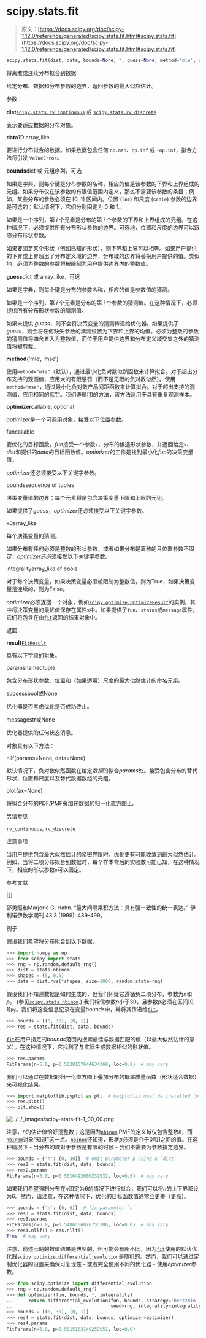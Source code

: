 # scipy.stats.fit

> 原文：[https://docs.scipy.org/doc/scipy-1.12.0/reference/generated/scipy.stats.fit.html#scipy.stats.fit](https://docs.scipy.org/doc/scipy-1.12.0/reference/generated/scipy.stats.fit.html#scipy.stats.fit)

```py
scipy.stats.fit(dist, data, bounds=None, *, guess=None, method='mle', optimizer=<function differential_evolution>)
```

将离散或连续分布拟合到数据

给定分布、数据和分布参数的边界，返回参数的最大似然估计。

参数：

**dist**[`scipy.stats.rv_continuous`](https://docs.scipy.org/doc/scipy-1.12.0/reference/generated/scipy.stats.rv_continuous.html#scipy.stats.rv_continuous "scipy.stats.rv_continuous") 或 [`scipy.stats.rv_discrete`](https://docs.scipy.org/doc/scipy-1.12.0/reference/generated/scipy.stats.rv_discrete.html#scipy.stats.rv_discrete "scipy.stats.rv_discrete")

表示要适应数据的分布对象。

**data**1D array_like

要进行分布拟合的数据。如果数据包含任何 `np.nan`、`np.inf` 或 `-np.inf`，拟合方法将引发 `ValueError`。

**bounds**dict 或 元组序列，可选

如果是字典，则每个键是分布参数的名称，相应的值是该参数的下界和上界组成的元组。如果分布仅在该参数的有限值范围内定义，那么不需要该参数的条目；例如，某些分布的参数必须在 [0, 1] 区间内。位置 (`loc`) 和尺度 (`scale`) 参数的边界是可选的；默认情况下，它们分别固定为 0 和 1。

如果是一个序列，第 *i* 个元素是分布的第 *i* 个参数的下界和上界组成的元组。在这种情况下，必须提供所有分布形状参数的边界。可选地，位置和尺度的边界可以跟随分布形状参数。

如果要固定某个形状（例如已知的形状），则下界和上界可以相等。如果用户提供的下界或上界超出了分布定义域的边界，分布域的边界将替换用户提供的值。类似地，必须为整数的参数将被限制为用户提供边界内的整数值。

**guess**dict 或 array_like，可选

如果是字典，则每个键是分布的参数名称，相应的值是参数值的猜测。

如果是一个序列，第 *i* 个元素是分布的第 *i* 个参数的猜测值。在这种情况下，必须提供所有分布形状参数的猜测值。

如果未提供 *guess*，则不会将决策变量的猜测传递给优化器。如果提供了 *guess*，则会将任何缺失参数的猜测设置为下界和上界的均值。必须为整数的参数的猜测值将四舍五入为整数值，而位于用户提供边界和分布定义域交集之外的猜测值将被剪裁。

**method**{‘mle’, ‘mse’}

使用`method="mle"`（默认），通过最小化负对数似然函数来计算拟合。对于超出分布支持的观测值，应用大的有限惩罚（而不是无限的负对数似然）。使用`method="mse"`，通过最小化负对数产品间距函数来计算拟合。对于超出支持的观测值，应用相同的惩罚。我们遵循[[1]](#ra4db2bb0bf1d-1)的方法，该方法适用于具有重复观测样本。

**optimizer**callable, optional

*optimizer*是一个可调用对象，接受以下位置参数。

funcallable

要优化的目标函数。*fun*接受一个参数`x`，分布的候选形状参数，并返回给定`x`、*dist*和提供的*data*的目标函数值。*optimizer*的工作是找到最小化*fun*的决策变量值。

*optimizer*还必须接受以下关键字参数。

boundssequence of tuples

决策变量值的边界；每个元素将是包含决策变量下限和上限的元组。

如果提供了*guess*，*optimizer*还必须接受以下关键字参数。

x0array_like

每个决策变量的猜测。

如果分布有任何必须是整数的形状参数，或者如果分布是离散的且位置参数不固定，*optimizer*还必须接受以下关键字参数。

integralityarray_like of bools

对于每个决策变量，如果决策变量必须被限制为整数值，则为True，如果决策变量是连续的，则为False。

*optimizer*必须返回一个对象，例如[`scipy.optimize.OptimizeResult`](scipy.optimize.OptimizeResult.html#scipy.optimize.OptimizeResult "scipy.optimize.OptimizeResult")的实例，其中将决策变量的最优值保存在属性`x`中。如果提供了`fun`、`status`或`message`属性，它们将包含在由[`fit`](#scipy.stats.fit "scipy.stats.fit")返回的结果对象中。

返回：

**result**[`FitResult`](scipy.stats._result_classes.FitResult.html#scipy.stats._result_classes.FitResult "scipy.stats._result_classes.FitResult")

具有以下字段的对象。

paramsnamedtuple

包含分布形状参数、位置和（如果适用）尺度的最大似然估计的命名元组。

successbool或None

优化器是否考虑优化是否成功终止。

messagestr或None

优化器提供的任何状态消息。

对象具有以下方法：

nllf(params=None, data=None)

默认情况下，负对数似然函数在给定*数据*的拟合*params*处。接受包含分布的替代形状、位置和尺度以及替代数据数组的元组。

plot(ax=None)

将拟合分布的PDF/PMF叠加在数据的归一化直方图上。

另请参见

[`rv_continuous`](scipy.stats.rv_continuous.html#scipy.stats.rv_continuous "scipy.stats.rv_continuous"), [`rv_discrete`](scipy.stats.rv_discrete.html#scipy.stats.rv_discrete "scipy.stats.rv_discrete")

注意事项

当用户提供包含最大似然估计的紧密界限时，优化更有可能收敛到最大似然估计。例如，当将二项分布拟合到数据时，每个样本背后的实验数可能已知，在这种情况下，相应的形状参数`n`可以固定。

参考文献

[[1](#id1)]

邵勇照和Marjorie G. Hahn. “最大间隔乘积方法：具有强一致性的统一表达。” 伊利诺伊数学期刊 43.3 (1999): 489-499。

例子

假设我们希望将分布拟合到以下数据。

```py
>>> import numpy as np
>>> from scipy import stats
>>> rng = np.random.default_rng()
>>> dist = stats.nbinom
>>> shapes = (5, 0.5)
>>> data = dist.rvs(*shapes, size=1000, random_state=rng) 
```

假设我们不知道数据是如何生成的，但我们怀疑它遵循负二项分布，参数为*n*和*p*。 (参见[`scipy.stats.nbinom`](scipy.stats.nbinom.html#scipy.stats.nbinom "scipy.stats.nbinom").) 我们相信参数*n*小于30，且参数*p*必须在区间[0, 1]内。我们将这些信息记录在变量*bounds*中，并将其传递给[`fit`](#scipy.stats.fit "scipy.stats.fit")。

```py
>>> bounds = [(0, 30), (0, 1)]
>>> res = stats.fit(dist, data, bounds) 
```

[`fit`](#scipy.stats.fit "scipy.stats.fit")在用户指定的*bounds*范围内搜索最佳与数据匹配的值（以最大似然估计的意义）。在这种情况下，它找到了与实际生成数据相似的形状值。

```py
>>> res.params
FitParams(n=5.0, p=0.5028157644634368, loc=0.0)  # may vary 
```

我们可以通过在数据的归一化直方图上叠加分布的概率质量函数（形状适合数据）来可视化结果。

```py
>>> import matplotlib.pyplot as plt  # matplotlib must be installed to plot
>>> res.plot()
>>> plt.show() 
```

![../../_images/scipy-stats-fit-1_00_00.png](../Images/77ecab0630e92f1c578c1556267effba.png)

注意，*n*的估计值恰好是整数；这是因为[`nbinom`](scipy.stats.nbinom.html#scipy.stats.nbinom "scipy.stats.nbinom") PMF的定义域仅包含整数*n*，而[`nbinom`](scipy.stats.nbinom.html#scipy.stats.nbinom "scipy.stats.nbinom")对象“知道”这一点。[`nbinom`](scipy.stats.nbinom.html#scipy.stats.nbinom "scipy.stats.nbinom")还知道，形状*p*必须是介于0和1之间的值。在这种情况下 - 当分布的域对于参数是有限的时候 - 我们不需要为参数指定边界。

```py
>>> bounds = {'n': (0, 30)}  # omit parameter p using a `dict`
>>> res2 = stats.fit(dist, data, bounds)
>>> res2.params
FitParams(n=5.0, p=0.5016492009232932, loc=0.0)  # may vary 
```

如果我们希望强制分布在*n*固定为6的情况下进行拟合，我们可以将*n*的上下界都设为6。然而，请注意，在这种情况下，优化的目标函数值通常会更差（更高）。

```py
>>> bounds = {'n': (6, 6)}  # fix parameter `n`
>>> res3 = stats.fit(dist, data, bounds)
>>> res3.params
FitParams(n=6.0, p=0.5486556076755706, loc=0.0)  # may vary
>>> res3.nllf() > res.nllf()
True  # may vary 
```

注意，前述示例的数值结果是典型的，但可能会有所不同，因为[`fit`](#scipy.stats.fit "scipy.stats.fit")使用的默认优化器[`scipy.optimize.differential_evolution`](scipy.optimize.differential_evolution.html#scipy.optimize.differential_evolution "scipy.optimize.differential_evolution")是随机的。然而，我们可以通过定制优化器的设置来确保可复现性 - 或者完全使用不同的优化器 - 使用*optimizer*参数。

```py
>>> from scipy.optimize import differential_evolution
>>> rng = np.random.default_rng()
>>> def optimizer(fun, bounds, *, integrality):
...     return differential_evolution(fun, bounds, strategy='best2bin',
...                                   seed=rng, integrality=integrality)
>>> bounds = [(0, 30), (0, 1)]
>>> res4 = stats.fit(dist, data, bounds, optimizer=optimizer)
>>> res4.params
FitParams(n=5.0, p=0.5015183149259951, loc=0.0) 
```
